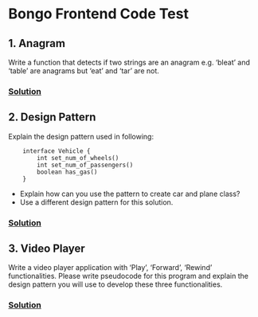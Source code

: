 # Bongo Frontend Code Test

## 1. Anagram

Write a function that detects if two strings are an anagram e.g. ‘bleat’ and ‘table’ are
anagrams but ‘eat’ and ‘tar’ are not.

### [Solution](#)

## 2. Design Pattern

Explain the design pattern used in following:

```
    interface Vehicle {
	    int set_num_of_wheels()
	    int set_num_of_passengers()
	    boolean has_gas()
    }
```

- Explain how can you use the pattern to create car and plane class?
- Use a different design pattern for this solution.

### [Solution](#)

## 3. Video Player

Write a video player application with ‘Play’, ‘Forward’, ‘Rewind’ functionalities. Please write pseudocode for this program and explain the design pattern you will use to develop these three functionalities.

### [Solution](#)
